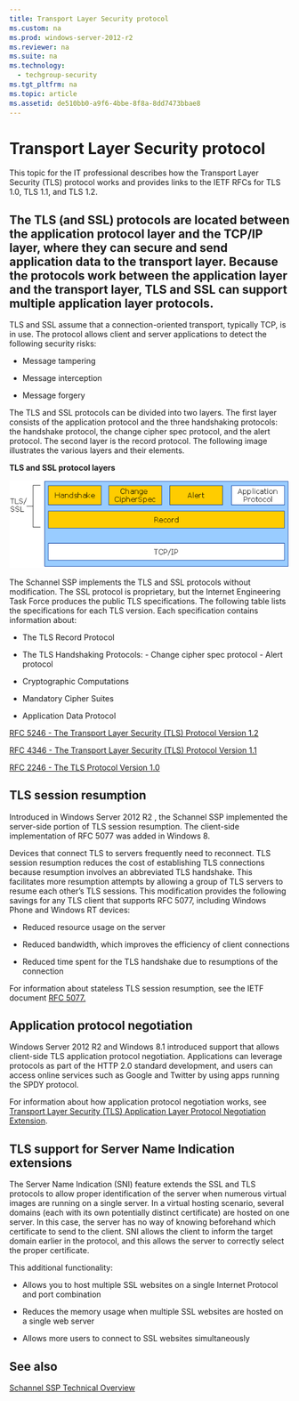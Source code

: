 ```yaml
---
title: Transport Layer Security protocol
ms.custom: na
ms.prod: windows-server-2012-r2
ms.reviewer: na
ms.suite: na
ms.technology: 
  - techgroup-security
ms.tgt_pltfrm: na
ms.topic: article
ms.assetid: de510bb0-a9f6-4bbe-8f8a-8dd7473bbae8
---
```

# Transport Layer Security protocol
This topic for the IT professional describes how the Transport Layer Security (TLS) protocol works and provides links to the IETF RFCs for TLS 1.0, TLS 1.1, and TLS 1.2.

## <a name="SchannelTA_TLS-SSLarch"></a>The TLS (and SSL) protocols are located between the application protocol layer and the TCP/IP layer, where they can secure and send application data to the transport layer. Because the protocols work between the application layer and the transport layer, TLS and SSL can support multiple application layer protocols.

TLS and SSL assume that a connection-oriented transport, typically TCP, is in use. The protocol allows client and server applications to detect the following security risks:

-   Message tampering

-   Message interception

-   Message forgery

The TLS and SSL protocols can be divided into two layers. The first layer consists of the application protocol and the three handshaking protocols: the handshake protocol, the change cipher spec protocol, and the alert protocol. The second layer is the record protocol. The following image illustrates the various layers and their elements.

**TLS and SSL protocol layers**

![](../../../../media/Transport-Layer-Security-protocol/trsc_tls_120c.gif)

The Schannel SSP implements the TLS and SSL protocols without modification. The SSL protocol is proprietary, but the Internet Engineering Task Force produces the public TLS specifications. The following table lists the specifications for each TLS version. Each specification contains information about:

-   The TLS Record Protocol

-   The TLS Handshaking Protocols:
    \- Change cipher spec protocol
    \- Alert protocol

-   Cryptographic Computations

-   Mandatory Cipher Suites

-   Application Data Protocol

[RFC 5246 - The Transport Layer Security (TLS) Protocol Version 1.2](http://tools.ietf.org/html/rfc5246)

[RFC 4346 - The Transport Layer Security (TLS) Protocol Version 1.1](http://tools.ietf.org/html/rfc4346)

[RFC 2246 - The TLS Protocol Version 1.0](http://tools.ietf.org/html/rfc2246)

## <a name="BKMK_SessionResumption"></a>TLS session resumption
Introduced in  Windows Server 2012 R2 , the Schannel SSP implemented the server-side portion of TLS session resumption. The client-side implementation of RFC 5077 was added in Windows 8.

Devices that connect TLS to servers frequently need to reconnect. TLS session resumption reduces the cost of establishing TLS connections because resumption involves an abbreviated TLS handshake. This facilitates more resumption attempts by allowing a group of TLS servers to resume each other’s TLS sessions. This modification provides the following savings for any TLS client that supports RFC 5077, including Windows Phone and Windows RT devices:

-   Reduced resource usage on the server

-   Reduced bandwidth, which improves the efficiency of client connections

-   Reduced time spent for the TLS handshake due to resumptions of the connection

For information about stateless TLS session resumption, see the IETF document [RFC 5077.](http://www.ietf.org/rfc/rfc5077)

## <a name="BKMK_AppProtocolNego"></a>Application protocol negotiation
 Windows Server 2012 R2  and Windows 8.1 introduced support that allows client-side TLS application protocol negotiation. Applications can leverage protocols as part of the HTTP 2.0 standard development, and users can access online services such as Google and Twitter by using apps running the SPDY protocol.

For information about how application protocol negotiation works, see [Transport Layer Security (TLS) Application Layer Protocol Negotiation Extension](http://tools.ietf.org/search/draft-ietf-tls-applayerprotoneg-05).

## <a name="BKMK_SNI"></a>TLS support for Server Name Indication extensions
The Server Name Indication (SNI) feature extends the SSL and TLS protocols to allow proper identification of the server when numerous virtual images are running on a single server. In a virtual hosting scenario, several domains (each with its own potentially distinct certificate) are hosted on one server. In this case, the server has no way of knowing beforehand which certificate to send to the client. SNI allows the client to inform the target domain earlier in the protocol, and this allows the server to correctly select the proper certificate.

This additional functionality:

-   Allows you to host multiple SSL websites on a single Internet Protocol and port combination

-   Reduces the memory usage when multiple SSL websites are hosted on a single web server

-   Allows more users to connect to SSL websites simultaneously

## See also
[Schannel SSP Technical Overview](assetId:///7ace2e6d-19e5-49ad-b23f-7acf2fe49aea)


